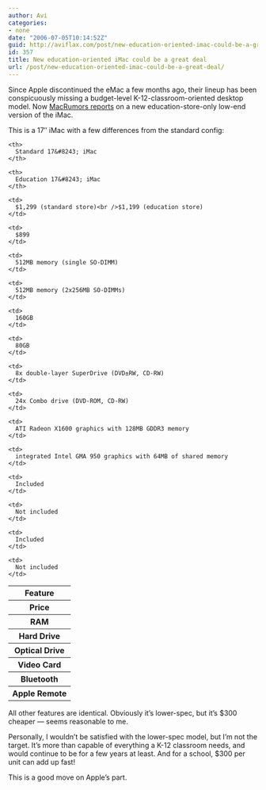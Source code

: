 ```yaml
---
author: Avi
categories:
- none
date: "2006-07-05T10:14:52Z"
guid: http://aviflax.com/post/new-education-oriented-imac-could-be-a-great-deal/
id: 357
title: New education-oriented iMac could be a great deal
url: /post/new-education-oriented-imac-could-be-a-great-deal/
---
```

Since Apple discontinued the eMac a few months ago, their lineup has been conspicuously missing a budget-level K-12-classroom-oriented desktop model. Now [MacRumors reports](http://www.macrumors.com/pages/2006/07/20060705092627.shtml) on a new education-store-only low-end version of the iMac.

This is a 17&#8243; iMac with a few differences from the standard config:

<table>
  <tr>
    <th>
      Feature
    </th>
    
    <th>
      Standard 17&#8243; iMac
    </th>
    
    <th>
      Education 17&#8243; iMac
    </th>
  </tr>
  
  <tr>
    <th>
      Price
    </th>
    
    <td>
      $1,299 (standard store)<br />$1,199 (education store)
    </td>
    
    <td>
      $899
    </td>
  </tr>
  
  <tr>
    <th>
      RAM
    </th>
    
    <td>
      512MB memory (single SO-DIMM)
    </td>
    
    <td>
      512MB memory (2x256MB SO-DIMMs)
    </td>
  </tr>
  
  <tr>
    <th>
      Hard Drive
    </th>
    
    <td>
      160GB
    </td>
    
    <td>
      80GB
    </td>
  </tr>
  
  <tr>
    <th>
      Optical Drive
    </th>
    
    <td>
      8x double-layer SuperDrive (DVD±RW, CD-RW)
    </td>
    
    <td>
      24x Combo drive (DVD-ROM, CD-RW)
    </td>
  </tr>
  
  <tr>
    <th>
      Video Card
    </th>
    
    <td>
      ATI Radeon X1600 graphics with 128MB GDDR3 memory
    </td>
    
    <td>
      integrated Intel GMA 950 graphics with 64MB of shared memory
    </td>
  </tr>
  
  <tr>
    <th>
      Bluetooth
    </th>
    
    <td>
      Included
    </td>
    
    <td>
      Not included
    </td>
  </tr>
  
  <tr>
    <th>
      Apple Remote
    </th>
    
    <td>
      Included
    </td>
    
    <td>
      Not included
    </td>
  </tr>
</table>

All other features are identical. Obviously it&#8217;s lower-spec, but it&#8217;s $300 cheaper &#8212; seems reasonable to me.

Personally, I wouldn&#8217;t be satisfied with the lower-spec model, but I&#8217;m not the target. It&#8217;s more than capable of everything a K-12 classroom needs, and would continue to be for a few years at least. And for a school, $300 per unit can add up fast!

This is a good move on Apple&#8217;s part.